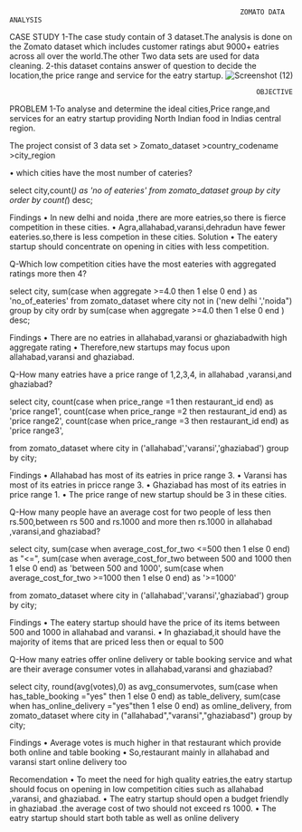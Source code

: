                                                              ZOMATO DATA ANALYSIS

                                                             
CASE STUDY
1-The case study contain of 3 dataset.The analysis is done on the Zomato dataset which includes customer ratings abut 9000+ eatries across all over the world.The other Two data sets are used for data cleaning.
2-this dataset contains answer of question to decide the location,the price range and service for the eatry startup.
![Screenshot (12)](https://github.com/prashant9621/zomato-/assets/136049491/d3f0e5c9-7d3a-46cf-86bc-cfe505988c76)




                                                                 OBJECTIVE

PROBLEM
1-To analyse and determine the ideal cities,Price range,and services for an eatry startup providing North Indian food in Indias central region.

The project consist of 3 data set  > Zomato_dataset
                                    >country_codename
                                   >city_region
                                   


•	which cities have the most number of cateries?

select city,count(*) as 'no of eateries'
from zomato_dataset
group by city
order by count(*) desc;

Findings
•	In new delhi and noida ,there are more eatries,so there is fierce competition in these cities.
•	Agra,allahabad,varansi,dehradun have fewer eateries.so,there is less competion in these cities.
Solution
•	The eatery startup should concentrate on opening in cities with less competition.

Q-Which low competition cities have the most eateries with aggregated ratings more then 4?

select city,
sum(case when aggregate >=4.0 then 1 else 0 end ) as 'no_of_eateries'
from zomato_dataset
where city not in ('new delhi ','noida")
group by city
ordr by sum(case when aggregate >=4.0 then 1 else 0 end ) desc;

Findings
•	There are no eatries in allahabad,varansi or ghaziabadwith high aggregate rating 
•	Therefore,new startups may focus upon allahabad,varansi and ghaziabad.


Q-How many eatries have a price range of 1,2,3,4, in allahabad ,varansi,and ghaziabad?

select city,
count(case when price_range =1 then restaurant_id end) as 'price range1',
count(case when price_range =2 then restaurant_id end) as 'price range2',
count(case when price_range =3 then restaurant_id end) as 'price range3',

from zomato_dataset
where city in ('allahabad','varansi','ghaziabad')
group by city;


Findings
•	Allahabad has most of its eatries in price range 3.
•	Varansi has most of its eatries in pricce range 3.
•	Ghaziabad has most of its eatries in price range 1.
•	The price range of new startup should be 3 in these cities.


 Q-How many people have an average cost for two people of less then rs.500,between rs 500 and rs.1000 and more then rs.1000 in allahabad ,varansi,and ghaziabad?

select city,
sum(case when average_cost_for_two <=500 then 1 else 0 end) as "<=",
sum(case when average_cost_for_two between 500 and 1000 then 1 else 0 end) as 'between 500 and 1000',
sum(case when average_cost_for_two >=1000 then 1 else 0 end) as '>=1000'

from zomato_dataset
where city in ('allahabad','varansi','ghaziabad')
group by city;


Findings
•	The eatery startup should have the price of its items between 500 and 1000 in allahabad and varansi.
•	In ghaziabad,it should have the majority of items that are priced less then or equal to 500


Q-How many eatries offer online delivery or table booking service and what are their average consumer votes in allahabad,varansi and ghaziabad?


select city,
round(avg(votes),0) as avg_consumervotes,
sum(case when has_table_booking ="yes" then 1 else 0 end) as table_delivery,
sum(case when has_online_delivery ="yes"then 1 else 0 end) as omline_delivery,
from zomato_dataset
where city in ("allahabad","varansi","ghaziabasd")
group by city;



Findings
•	Average votes is much higher in that restaurant which provide both online and table booking 
•	So,restaurant mainly in allahabad and varansi start online delivery too 

Recomendation
•	To meet the need for high quality eatries,the eatry startup should focus on opening in low competition cities such as allahabad ,varansi, and ghaziabad.
•	The eatry startup should open a budget friendly in ghaziabad .the average cost of two should not exceed rs 1000.
•	The eatry startup should start both table as well as online delivery











